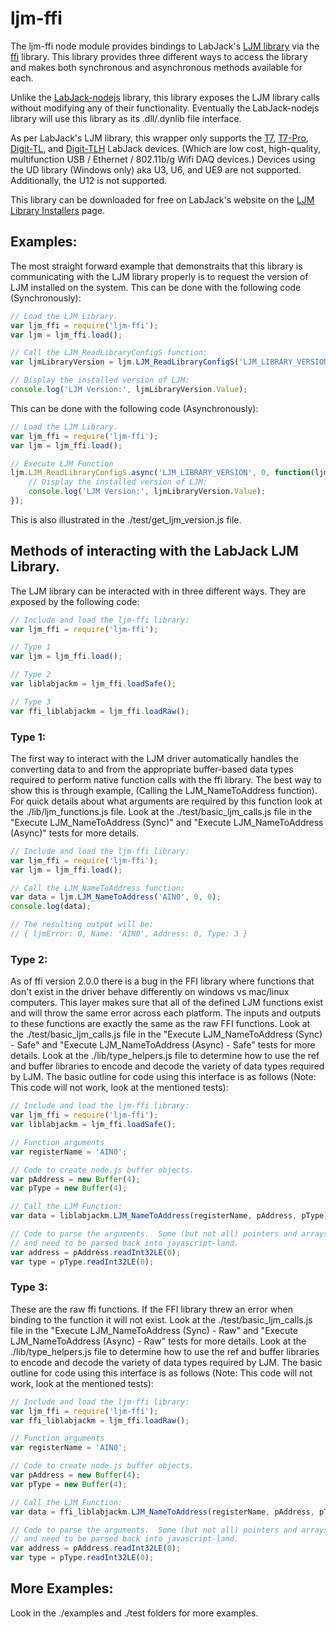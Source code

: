 # ljm-ffi
The ljm-ffi node module provides bindings to LabJack's [LJM library](http://labjack.com/ljm) via the [ffi](https://github.com/node-ffi/node-ffi) library.  This library provides three different ways to access the library and makes both synchronous and asynchronous methods available for each.

Unlike the [LabJack-nodejs]() library, this library exposes the LJM library calls without modifying any of their functionality. Eventually the LabJack-nodejs library will use this library as its .dll/.dynlib file interface.

As per LabJack's LJM library, this wrapper only supports the [T7](http://labjack.com/products/t7), [T7-Pro](http://labjack.com/products/t7), [Digit-TL](http://labjack.com/products/digit), and [Digit-TLH](http://labjack.com/products/digit) LabJack devices. (Which are low cost, high-quality, multifunction USB / Ethernet / 802.11b/g Wifi DAQ devices.)  Devices using the UD library (Windows only) aka U3, U6, and UE9 are not supported.  Additionally, the U12 is not supported.

This library can be downloaded for free on LabJack's website on the [LJM Library Installers](https://labjack.com/support/software/installers/ljm) page.

## Examples:
The most straight forward example that demonstraits that this library is communicating with the LJM library properly is to request the version of LJM installed on the system.  This can be done with the following code (Synchronously):
```javascript
// Load the LJM Library.
var ljm_ffi = require('ljm-ffi');
var ljm = ljm_ffi.load();

// Call the LJM_ReadLibraryConfigS function:
var ljmLibraryVersion = ljm.LJM_ReadLibraryConfigS('LJM_LIBRARY_VERSION', 0);

// Display the installed version of LJM:
console.log('LJM Version:', ljmLibraryVersion.Value);
```

This can be done with the following code (Asynchronously):
```javascript
// Load the LJM Library.
var ljm_ffi = require('ljm-ffi');
var ljm = ljm_ffi.load();

// Execute LJM Function
ljm.LJM_ReadLibraryConfigS.async('LJM_LIBRARY_VERSION', 0, function(ljmLibraryVersion) {
	// Display the installed version of LJM:
	console.log('LJM Version:', ljmLibraryVersion.Value);
});
```
This is also illustrated in the ./test/get_ljm_version.js file.

## Methods of interacting with the LabJack LJM Library.
The LJM library can be interacted with in three different ways.  They are exposed by the following code:
```javascript
// Include and load the ljm-ffi library:
var ljm_ffi = require('ljm-ffi');

// Type 1
var ljm = ljm_ffi.load();

// Type 2
var liblabjackm = ljm_ffi.loadSafe();

// Type 3
var ffi_liblabjackm = ljm_ffi.loadRaw();
```

### Type 1:
The first way to interact with the LJM driver automatically handles the converting data to and from the appropriate buffer-based data types required to perform native function calls with the ffi library.  The best way to show this is through example, (Calling the LJM_NameToAddress function).  For quick details about what arguments are required by this function look at the ./lib/ljm_functions.js file.  Look at the ./test/basic_ljm_calls.js file in the "Execute LJM_NameToAddress (Sync)" and "Execute LJM_NameToAddress (Async)" tests for more details.

```javascript
// Include and load the ljm-ffi library:
var ljm_ffi = require('ljm-ffi');
var ljm = ljm_ffi.load();

// Call the LJM_NameToAddress function:
var data = ljm.LJM_NameToAddress('AIN0', 0, 0);
console.log(data);

// The resulting output will be:
// { ljmError: 0, Name: 'AIN0', Address: 0, Type: 3 }
```

### Type 2:
As of ffi version 2.0.0 there is a bug in the FFI library where functions that don't exist in the driver behave differently on windows vs mac/linux computers.  This layer makes sure that all of the defined LJM functions exist and will throw the same error across each platform.  The inputs and outputs to these functions are exactly the same as the raw FFI functions.  Look at the ./test/basic_ljm_calls.js file in the "Execute LJM_NameToAddress (Sync) - Safe" and "Execute LJM_NameToAddress (Async) - Safe" tests for more details.  Look at the ./lib/type_helpers.js file to determine how to use the ref and buffer libraries to encode and decode the variety of data types required by LJM.  The basic outline for code using this interface is as follows (Note: This code will not work, look at the mentioned tests):
```javascript
// Include and load the ljm-ffi library:
var ljm_ffi = require('ljm-ffi');
var liblabjackm = ljm_ffi.loadSafe();

// Function arguments
var registerName = 'AIN0';

// Code to create node.js buffer objects.
var pAddress = new Buffer(4);
var pType = new Buffer(4);

// Call the LJM Function:
var data = liblabjackm.LJM_NameToAddress(registerName, pAddress, pType);

// Code to parse the arguments.  Some (but not all) pointers and arrays will have been modified
// and need to be parsed back into javascript-land.
var address = pAddress.readInt32LE(0);
var type = pType.readInt32LE(0);
```


### Type 3:
These are the raw ffi functions.  If the FFI library threw an error when binding to the function it will not exist.  Look at the ./test/basic_ljm_calls.js file in the "Execute LJM_NameToAddress (Sync) - Raw" and "Execute LJM_NameToAddress (Async) - Raw" tests for more details.  Look at the ./lib/type_helpers.js file to determine how to use the ref and buffer libraries to encode and decode the variety of data types required by LJM.  The basic outline for code using this interface is as follows (Note: This code will not work, look at the mentioned tests):
```javascript
// Include and load the ljm-ffi library:
var ljm_ffi = require('ljm-ffi');
var ffi_liblabjackm = ljm_ffi.loadRaw();

// Function arguments
var registerName = 'AIN0';

// Code to create node.js buffer objects.
var pAddress = new Buffer(4);
var pType = new Buffer(4);

// Call the LJM Function:
var data = ffi_liblabjackm.LJM_NameToAddress(registerName, pAddress, pType);

// Code to parse the arguments.  Some (but not all) pointers and arrays will have been modified
// and need to be parsed back into javascript-land.
var address = pAddress.readInt32LE(0);
var type = pType.readInt32LE(0);
```

## More Examples:
Look in the ./examples and ./test folders for more examples.



